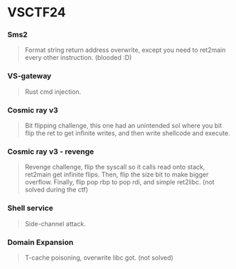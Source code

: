 VSCTF24
=======

<h3> Sms2 </h3>

> Format string return address overwrite, except you need to ret2main every other instruction. (blooded :D)

<h3> VS-gateway </h3>

> Rust cmd injection.

<h3> Cosmic ray v3 </h3>

> Bit flipping challenge, this one had an unintended sol where you bit flip the ret to get infinite writes, and then write shellcode and execute.

<h3> Cosmic ray v3 - revenge </h3>

> Revenge challenge, flip the syscall so it calls read onto stack, ret2main get infinite flips. Then, flip the size bit to make bigger overflow. Finally, flip pop rbp to pop rdi, and simple ret2libc. (not solved during the ctf)

<h3> Shell service </h3>

> Side-channel attack.

<h3> Domain Expansion </h3>

> T-cache poisoning, overwrite libc got. (not solved)
